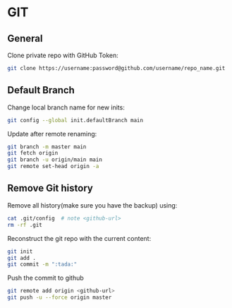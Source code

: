 # GIT

## General

Clone private repo with GitHub Token:

```bash
git clone https://username:password@github.com/username/repo_name.git
```

## Default Branch

Change local branch name for new inits:

```bash
git config --global init.defaultBranch main
```

Update after remote renaming:

```bash
git branch -m master main
git fetch origin
git branch -u origin/main main
git remote set-head origin -a
```

## Remove Git history

Remove all history(make sure you have the backup) using:

```bash
cat .git/config  # note <github-url>
rm -rf .git
```

Reconstruct the git repo with the current content:

```bash
git init
git add .
git commit -m ":tada:"
```

Push the commit to github

```bash
git remote add origin <github-url>
git push -u --force origin master
```
